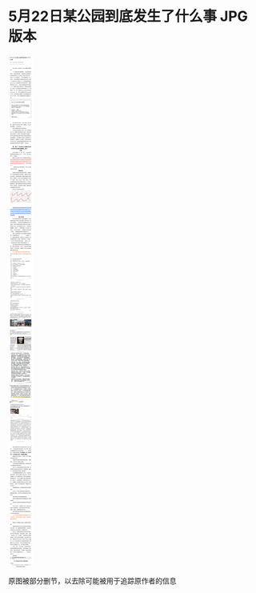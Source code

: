 # 5月22日某公园到底发生了什么事 JPG版本

![](https://github.com/whomads/Dao_Di_Fa_Sheng_Le_Shen_Me_Shi-JPG/blob/main/screen0.jpg)

原图被部分删节，以去除可能被用于追踪原作者的信息
